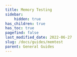 ```yaml
---
title: Memory Testing
sidebar:
    hidden: true
has_children: true
has_toc: true
pagefind: false
last_modified_date: 2022-06-27
slug: /docs/guides/memtest
parent: General Guides
---
```

